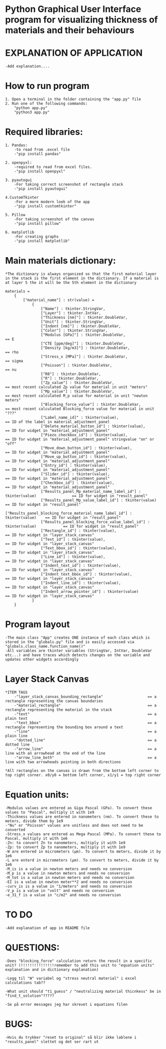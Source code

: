 # Python Graphical User Interface program for visualizing thickness of materials and their behaviours

# EXPLANATION OF APPLICATION
    -Add explanation....

# How to run program
    1. Open a terminal in the folder containing the "app.py" file
    2. Run one of the following commands:
        "python app.py"
        "python3 app.py"


# Required libraries:
    1. Pandas: 
        -to read from .excel file
        -"pip install pandas"

    2. openpyxl:
        -required to read from excel files.
        -"pip install openpyxl"
    
    3. pyautogui
        -For taking correct screenshot of rectangle stack
        -"pip install pyautogui"
        
    4.CustomTkinter
        -For a more modern look of the app
        -"pip install customtkinter"
        
    5. Pillow
        -For taking screenshot of the canvas
        -"pip install pillow"
        
    6. matplotlib
        -For creating graphs
        -"pip install matplotlib"

    

# Main materials dictionary:
    *The dictionary is always organized so that the first material layer in the stack is the first element in the dictionary. If a material is at layer 5 the it will be the 5th element in the dictionary
    
    materials = 
        {
            ["material_name"] : str(value) = 
                {
                    ["Name"] : tkinter.StringVar,
                    ["Layer"] : tkinter.IntVar,
                    ["Thickness [nm]"] : tkinter.DoubleVar,
                    ["Unit"] : tkinter.StringVar,
                    ["Indent [nm]"] : tkinter.DoubleVar,
                    ["Color"] : tkinter.StringVar,
                    ["Modulus [GPa]"] : tkinter.DoubleVar,                                      == E
                    ["CTE [ppm/deg]"] : tkinter.DoubleVar,
                    ["Density [kg/m3]"] : tkinter.DoubleVar,                                    == rho
                    ["Stress_x [MPa]"] : tkinter.DoubleVar,                                     == sigma
                    ["Poisson"] : tkinter.DoubleVar,                                            == nu
                    ["R0"] : tkinter.DoubleVar,
                    ["R"] : tkinter.DoubleVar,
                    ["Zp_value"] : tkinter.DoubleVar,                                           == most recent calculated Zp value for material in unit "meters"
                    ["Mp_value"] : tkinter.DoubleVar,                                           == most recent calculated M_p value for material in unit "newton meters"
                    ["Blocking_force_value"] : tkinter.DoubleVar,                               == most recent calculated Blocking_force value for material in unit "???"
                    ["Label_name_id]" : tkinter(value),                                         == ID of the label in material_adjustment_panel
                    ["Delete_material_button_id"] : tkinter(value),                             == ID for widget in "material_adjustment_panel"
                    ["Piezo_checkbox_id"] : tkinter(value),                                     == ID for widget in "material_adjustment_panel" stringvalue "on" or "off"
                    ["Move_down_button_id"] : tkinter(value),                                   == ID for widget in "material_adjustment_panel"
                    ["Move_up_button_id"] : tkinter(value),                                     == ID for widget in "material_adjustment_panel"
                    ["Entry_id"] : tkinter(value),                                              == ID for widget in "material_adjustment_panel"
                    ["Slider_id"] : tkinter(value),                                             == ID for widget in "material_adjustment_panel"
                    ["Checkbox_id"] : tkinter(value),                                           == ID for widget in "material_adjustment_panel"
                    ["Results_panel_Mp_material_name_label_id"] : tkinter(value)                == ID for widget in "result_panel"
                    ["Results_panel_Mp_value_label_id"] : tkinter(value)                        == ID for widget in "result_panel"
                    ["Results_panel_blocking_force_material_name_label_id"] : tkinter(value)    == ID for widget in "result_panel"
                    ["Results_panel_blocking_force_value_label_id"] : tkinter(value)            == ID for widget in "result_panel"
                    ["Rectangle_id"] : tkinter(value),                                          == ID for widget in "layer_stack_canvas"
                    ["Text_id"] : tkinter(value),                                               == ID for widget in "layer_stack_canvas"
                    ["Text_bbox_id"] : tkinter(value),                                          == ID for widget in "layer_stack_canvas"
                    ["Line_id"] : tkinter(value),                                               == ID for widget in "layer_stack_canvas"
                    ["Indent_text_id"] : tkinter(value),                                        == ID for widget in "layer_stack_canvas"
                    ["Indent_text_bbox_id"] : tkinter(value),                                   == ID for widget in "layer_stack_canvas"
                    ["Indent_line_id"] : tkinter(value),                                        == ID for widget in "layer_stack_canvas"
                    ["Indent_arrow_pointer_id"] : tkinter(value)                                == ID for widget in "layer_stack_canvas"
                }
        }
    
    

# Program layout
    -The main class "App" creates ONE instance of each class which is stored in the "globals.py" file and is easily accessed via "globals.class_name.function_name()"
    -All variables are tkinter variables (StringVar, IntVar, DoubleVar etc...) and have traces which detects changes on the variable and updates other widgets accordingly

# Layer Stack Canvas 
    *ITEM TAGS
        -"layer_stack_canvas_bounding_rectangle"                    == a rectangle representing the canvas boundaries 
        -"material_rectangle"                                       == a rectangle representing the material in the stack
        -"text"                                                     == a plain text
        -"text_bbox"                                                == a rectangle representing the bounding box around a text
        -"line"                                                     == a plain line
        -"dotted_line"                                              == a dotted line
        -"arrow_line"                                               == a line with an arrowhead at the end of the line
        -"arrow_line_both"                                          == a line with two arrowheads pointing in both directions

    *All rectangles on the canvas is drawn from the bottom left corner to top right corner. x0/y0 = bottom left corner, x1/y1 = top right corner


# Equation units:
    -Modulus values are entered as Giga Pascal (GPa). To convert these values to "Pascal", multiply it with 1e9 
    -Thickness values are entered in nanometers (nm). To convert these to meters, divide them by 1e9
    -"Nu" or "Poisson" values are unitless and does not need to be converted
    -Stress_x values are entered as Mega Pascal (MPa). To convert these to Pascal, multiply it with 1e6
    -Zn: to convert Zn to nanometers, multiply it with 1e9
    -Zp: to convert Zp to nanometers, multiply it with 1e9
    -W are entered in micrometers (μm). To convert to meters, divide it by 1e6
    -L are enterd in micrometers (μm). To convert to meters, divide it by 1e6
    -M_is is a value in newton meters and needs no conversion
    -M_p is a value in newton meters and needs no conversion
    -M_tot is a value in newton meters and needs no conversion
    -EI is a value in newton meter**2 and needs no conversion
    -curv_is is a value in "1/meters" and needs no conversion
    -V_p is a value in "volt" and needs no conversion
    -e_31_f is a value in "c/m2" and needs no conversion

# TO DO
    -Add explanation of app in README file

# QUESTIONS:
    -Does "blocking_force" calculation return the result in a specific unit? (!!!!!!!!!!!!!!!remember to add this unit to "equation units" explanation and in dictionary explanation)

    -Legg til "W" variabel og "stress neutral material" i excel calculations tab??

    -What unit should "t1_guess" / "neutralizing material thicnkess" be in "find_t_solution"?????

    -Se på error messages jeg har skrevet i equations filen

# BUGS:
    -Hvis du trykker "reset to original" så blir ikke lablene i "results_panel" slettet og det ser rart ut